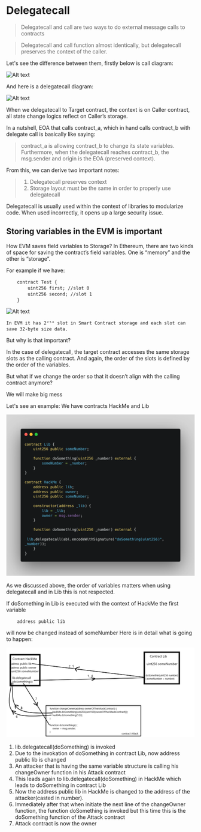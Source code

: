 # Delegatecall

> Delegatecall and call are two ways to do external message calls to contracts

> Delegatecall and call function almost identically, but delegatecall preserves the context of the caller.

Let's see the difference between them, firstly below is call diagram:

![Alt text](https://miro.medium.com/v2/resize%3Afit%3A4800/format%3Awebp/1%2APwYIsFyDM60IW4KuDkUncA.png)

And here is a delegatecall diagram:

![Alt text](https://miro.medium.com/v2/resize%3Afit%3A4800/format%3Awebp/1%2A4OB3IwTF1AkW6zH3tJv8Tw.png)

When we delegatecall to Target contract, the context is on Caller contract, all state change logics reflect on Caller’s storage.

In a nutshell, EOA that calls contract_a, which in hand calls contract_b with delegate call is basically like saying: 

> contract_a is allowing contract_b to change its state variables. Furthermore, when the delegatecall reaches contract_b, the msg.sender and origin is the EOA (preserved context).

From this, we can derive two important notes:

> 1. Delegatecall preserves context
> 2. Storage layout must be the same in order to properly use delegatecall

Delegatecall is usually used within the context of libraries to modularize code. When used incorrectly, it opens up a large security issue.

Storing variables in the EVM is important
-

How EVM saves field variables to Storage?
In Ethereum, there are two kinds of space for saving the contract’s field variables. One is “memory” and the other is “storage”.

For example if we have:

        contract Test {
            uint256 first; //slot 0
            uint256 second; //slot 1
        }

![Alt text](https://miro.medium.com/v2/resize%3Afit%3A640/format%3Awebp/1%2AHbQflFnXyorD6WhXU7sE8g.png)

    In EVM it has 2²⁵⁶ slot in Smart Contract storage and each slot can save 32-byte size data.

But why is that important?

In the case of delegatecall, the target contract accesses the same storage slots as the calling contract. And again, the order of the slots is defined by the order of the variables.

But what if we change the order so that it doesn’t align with the calling contract anymore?

We will make big mess

Let's see an example:
We have contracts HackMe and Lib

![Alt text](../Common%20Attack%20Vectors/image/DelegatecallVulnerability/carbon1.png)

As we discussed above, the order of variables matters when using delegatecall and in Lib this is not respected.

If doSomething in Lib is executed with the context of HackMe the first variable

        address public lib

will now be changed instead of someNumber
Here is in detail what is going to happen:

![Delegatecall_slots_attack](../Common%20Attack%20Vectors/image/DelegatecallVulnerability/Delegatecall_slots_attack.png)

1. lib.delegatecall(doSomething) is invoked
2. Due to the invokation of doSomething in contract Lib, now address public lib is changed
3. An attacker that is having the same variable structure is calling his changeOwner function in his Attack contract
4. This leads again to lib.delegatecall(doSomething) in HackMe which leads to doSomething in contract Lib
5. Now the address public lib in HackMe is changed to the address of the attacker(casted in number).
6. Immediately after that when initiate the next line of the changeOwner function, the function doSomething is invoked but this time this is the doSomething function of the Attack contract
7. Attack contract is now the owner